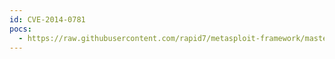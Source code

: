 ```yaml
---
id: CVE-2014-0781
pocs:
  - https://raw.githubusercontent.com/rapid7/metasploit-framework/master/modules/auxiliary/dos/scada/yokogawa_logsvr.rb
---
```

